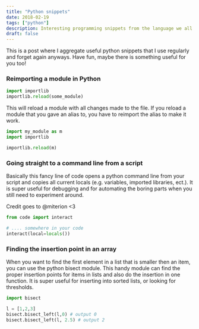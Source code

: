 ```yaml
---
title: "Python snippets"
date: 2018-02-19
tags: ["python"]
description: Interesting programming snippets from the language we all love.
draft: false
---
```


This is a post where I aggregate useful python snippets that I use regularly and forget again anyways. Have fun, maybe there is something useful for you too!

### Reimporting a module in Python
```python
import importlib
importlib.reload(some_module)
```

This will reload a module with all changes made to the file. If you reload a module that you gave an alias to, you have to reimport the alias to make it work.

```python
import my_module as m
import importlib

importlib.reload(m)
```

### Going straight to a command line from a script
Basically this fancy line of code opens a python command line from your script and copies all current locals (e.g. variables, imported libraries, ect.). It is super useful for debugging and for automating the boring parts when you still need to experiment around.

Credit goes to @miterion <3

```python
from code import interact

# .... somewhere in your code
interact(local=locals())
```

### Finding the insertion point in an array
When you want to find the first element in a list that is smaller then an item, you can use the python bisect module. This handy module can find the proper insertion points for items in lists and also do the insertion in one function. It is super useful for inserting into sorted lists, or looking for thresholds.

```python
import bisect

l = [1,2,3]
bisect.bisect_left(l,0) # output 0
bisect.bisect_left(l, 2.5) # output 2
```
